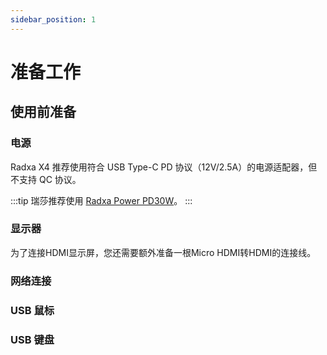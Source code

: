 ```yaml
---
sidebar_position: 1
---
```


# 准备工作

## 使用前准备

### 电源

Radxa X4 推荐使用符合 USB Type-C PD 协议（12V/2.5A）的电源适配器，但不支持 QC 协议。

:::tip
瑞莎推荐使用 [Radxa Power PD30W](../accessories/pd-30w)。
:::

### 显示器

为了连接HDMI显示屏，您还需要额外准备一根Micro HDMI转HDMI的连接线。

### 网络连接

### USB 鼠标

### USB 键盘
